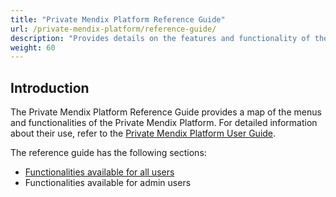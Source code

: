 ```yaml
---
title: "Private Mendix Platform Reference Guide"
url: /private-mendix-platform/reference-guide/
description: "Provides details on the features and functionality of the Private Mendix Platform."
weight: 60
---
```


## Introduction

The Private Mendix Platform Reference Guide provides a map of the menus and functionalities of the Private Mendix Platform. For detailed information about their use, refer to the [Private Mendix Platform User Guide](/private-mendix-platform/user-guide/).

The reference guide has the following sections:

* [Functionalities available for all users](/private-mendix-platform/reference-guide/common/)
* Functionalities available for admin users
